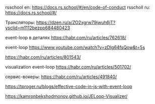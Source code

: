 rsschool en: https://docs.rs.school/#/en/code-of-conduct
rsscholl ru: https://docs.rs.school/#/

Трансляторы: https://dzen.ru/a/ZO2xgrw79jwuh6jT?ysclid=m1112bezpp684480423

event-loop в деталях https://habr.com/ru/articles/762618/

event-loop https://www.youtube.com/watch?v=zDlg64fsQow&t=5s

https://habr.com/ru/articles/801543/

visualization event-loop https://habr.com/ru/articles/501702/

сервис-вокеры: https://habr.com/ru/articles/491840/

https://tproger.ru/blogs/effective-code-in-js-with-event-loop

https://kamronbekshodmonov.github.io/JELoop-Visualizer/